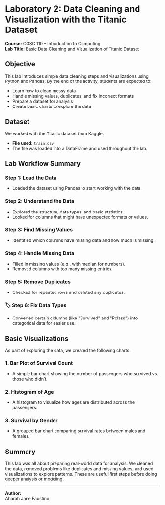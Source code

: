 # Laboratory 2: Data Cleaning and Visualization with the Titanic Dataset  
**Course:** COSC 110 – Introduction to Computing  
**Lab Title:** Basic Data Cleaning and Visualization of Titanic Dataset  

## Objective
This lab introduces simple data cleaning steps and visualizations using Python and Pandas. By the end of the activity, students are expected to:

- Learn how to clean messy data
- Handle missing values, duplicates, and fix incorrect formats
- Prepare a dataset for analysis
- Create basic charts to explore the data

## Dataset
We worked with the Titanic dataset from Kaggle.

- **File used:** `train.csv`  
- The file was loaded into a DataFrame and used throughout the lab.

## Lab Workflow Summary

###  Step 1: Load the Data
- Loaded the dataset using Pandas to start working with the data.

###  Step 2: Understand the Data
- Explored the structure, data types, and basic statistics.
- Looked for columns that might have unexpected formats or values.

###  Step 3: Find Missing Values
- Identified which columns have missing data and how much is missing.

###  Step 4: Handle Missing Data
- Filled in missing values (e.g., with median for numbers).
- Removed columns with too many missing entries.

###  Step 5: Remove Duplicates
- Checked for repeated rows and deleted any duplicates.

### 🏷 Step 6: Fix Data Types
- Converted certain columns (like "Survived" and "Pclass") into categorical data for easier use.

## Basic Visualizations

As part of exploring the data, we created the following charts:

###  1. Bar Plot of Survival Count
- A simple bar chart showing the number of passengers who survived vs. those who didn’t.

###  2. Histogram of Age
- A histogram to visualize how ages are distributed across the passengers.

###  3. Survival by Gender
- A grouped bar chart comparing survival rates between males and females.

## Summary
This lab was all about preparing real-world data for analysis. We cleaned the data, removed problems like duplicates and missing values, and used visualizations to explore patterns. These are useful first steps before doing deeper analysis or modeling.

---

**Author:**  
Aharah Jane Faustino  
